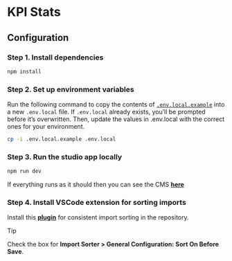 # KPI Stats

## Configuration

### Step 1. Install dependencies

```bash
npm install
```

### Step 2. Set up environment variables

Run the following command to copy the contents of [`.env.local.example`][`.env.local.example`] into a new `.env.local` file. If `.env.local` already exists, you’ll be prompted before it’s overwritten. Then, update the values in .env.local with the correct ones for your environment.

```bash
cp -i .env.local.example .env.local
```

### Step 3. Run the studio app locally

```bash
npm run dev
```

If everything runs as it should then you can see the CMS **[here](http://localhost:3000/studio)**

### Step 4. Install VSCode extension for sorting imports

Install this **[plugin](https://marketplace.visualstudio.com/items?itemName=mike-co.import-sorter)** for consistent import sorting in the repository.

> [!TIP]
> Check the box for **Import Sorter > General Configuration: Sort On Before Save**.


[`.env.local.example`]: .env.local.example